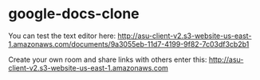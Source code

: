# google-docs-clone

You can test the text editor here: 
http://asu-client-v2.s3-website-us-east-1.amazonaws.com/documents/9a3055eb-11d7-4199-9f82-7c03df3cb2b1

Create your own room and share links with others enter this: 
http://asu-client-v2.s3-website-us-east-1.amazonaws.com
